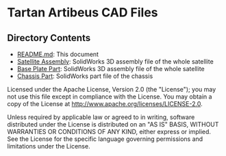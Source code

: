 # Tartan Artibeus CAD Files

## Directory Contents

* [README.md](README.md): This document
* [Satellite Assembly](Satellite.SLDASM): SolidWorks 3D assembly file of the whole satellite
* [Base Plate Part](<FR4 Base.SLDPRT>): SolidWorks 3D assembly file of the whole satellite
* [Chassis Part](Cap.SLDPRT): SolidWorks part file of the chassis


Licensed under the Apache License, Version 2.0 (the "License"); you may not use
this file except in compliance with the License. You may obtain a copy of the
License at <http://www.apache.org/licenses/LICENSE-2.0>.

Unless required by applicable law or agreed to in writing, software distributed
under the License is distributed on an "AS IS" BASIS, WITHOUT WARRANTIES OR
CONDITIONS OF ANY KIND, either express or implied. See the License for the
specific language governing permissions and limitations under the License.
